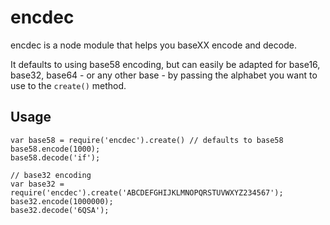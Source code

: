 encdec
======
encdec is a node module that helps you baseXX encode and decode.

It defaults to using base58 encoding, but can easily be adapted for 
base16, base32, base64 - or any other base - by passing the alphabet
you want to use to the `create()` method.

Usage
-----

	var base58 = require('encdec').create() // defaults to base58
    base58.encode(1000);
    base58.decode('if');
    
    // base32 encoding
    var base32 = require('encdec').create('ABCDEFGHIJKLMNOPQRSTUVWXYZ234567');
    base32.encode(1000000);
    base32.decode('6QSA');
